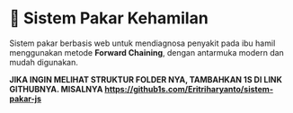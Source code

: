 # 🧠 Sistem Pakar Kehamilan

Sistem pakar berbasis web untuk mendiagnosa penyakit pada ibu hamil menggunakan metode **Forward Chaining**, dengan antarmuka modern dan mudah digunakan.

**JIKA INGIN MELIHAT STRUKTUR FOLDER NYA, TAMBAHKAN 1S DI LINK GITHUBNYA. MISALNYA https://github1s.com/Eritriharyanto/sistem-pakar-js**
